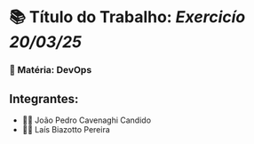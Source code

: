 # 📚 Título do Trabalho: *Exercicío 20/03/25*
### 📝 Matéria: DevOps

## Integrantes:  
- 👨‍💻 João Pedro Cavenaghi Candido 
- 👩‍💻 Laís Biazotto Pereira
